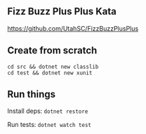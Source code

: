 ## Fizz Buzz Plus Plus Kata

https://github.com/UtahSC/FizzBuzzPlusPlus

## Create from scratch

```
cd src && dotnet new classlib
cd test && dotnet new xunit
```

## Run things

Install deps: `dotnet restore`

Run tests: `dotnet watch test`

